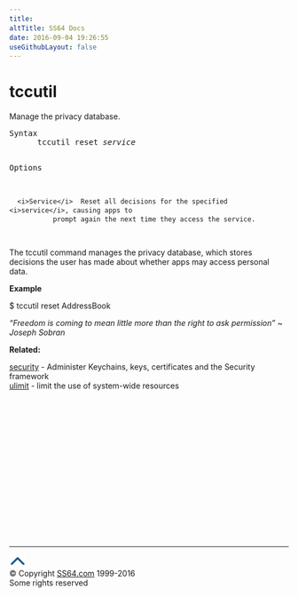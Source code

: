 ```yaml
---
title:
altTitle: SS64 Docs
date: 2016-09-04 19:26:55
useGithubLayout: false
---
```

<!-- #BeginLibraryItem "/Library/head_osx.lbi" --><!-- #EndLibraryItem --><h1>tccutil</h1> 
<p>Manage the privacy database.</p>
<pre>Syntax
      tccutil reset <i>service</i>

Options

      <i>Service</i>  Reset all decisions for the specified <i>service</i>, causing apps to
               prompt again the next time they access the service.
</pre>
<p>The tccutil command manages the privacy database, which stores decisions      the user has made about whether apps may access personal data.</p>
<p><b>Example</b></p>
<p class="code">$ tccutil reset AddressBook</p>
<p class="quote"><i>“Freedom is coming to mean little more than the right to ask permission” ~ Joseph Sobran</i></p>
<p><b>Related:</b></p>
<p><a href="security.html">security</a> - Administer Keychains, keys, certificates and the Security framework<br>
<a href="ulimit.html">ulimit</a> - limit the use of system-wide resources</p>
<!-- #BeginLibraryItem "/Library/foot_osx.lbi" --><p><script async="" src="//pagead2.googlesyndication.com/pagead/js/adsbygoogle.js"></script>
<!-- OSX300 -->
<ins class="adsbygoogle" style="display:inline-block;width:300px;height:250px" data-ad-client="ca-pub-6140977852749469" data-ad-slot="1823340303"></ins>
<script>
(adsbygoogle = window.adsbygoogle || []).push({});
</script></p>
<hr>
<div id="bl" class="footer"><a href="#"><img src="../images/top.png" width="30" height="22" alt="Back to the Top"></a></div>
<div id="br" class="footer, tagline">© Copyright <a href="http://ss64.com/">SS64.com</a> 1999-2016<br>
Some rights reserved</div><!-- #EndLibraryItem -->
